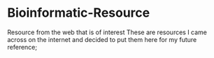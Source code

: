 # Bioinformatic-Resource
Resource from the web that is of interest
These are resources I came across on the internet and decided to put them here for my future reference; 
